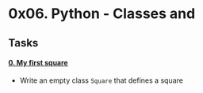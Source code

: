# 0x06. Python - Classes and 

## Tasks
#### [0. My first square](0-square.py)
* Write an empty class ```Square``` that defines a square